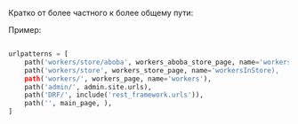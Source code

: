 
Кратко от более частного к более общему пути:

Пример:

```python

urlpatterns = [  
    path('workers/store/aboba', workers_aboba_store_page, name='workersInStoreAboba'),   
    path('workers/store', workers_store_page, name='workersInStore),  
    path('workers/', workers_page, name='workers'),
    path('admin/', admin.site.urls),   
    path('DRF/', include('rest_framework.urls')),
    path('', main_page, ), 
]

```